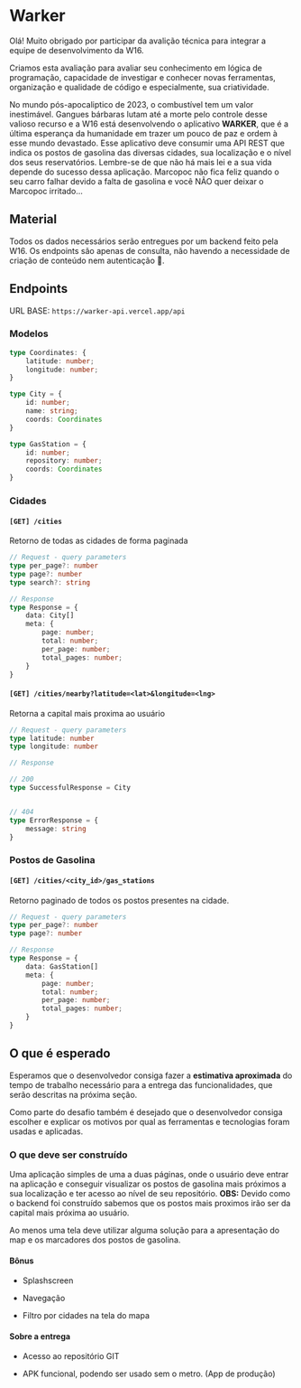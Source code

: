 # Warker

Olá! Muito obrigado por participar da avalição técnica para integrar a equipe de desenvolvimento da W16.

Criamos esta avaliação para avaliar seu conhecimento em lógica de programação, capacidade de investigar e conhecer novas ferramentas, organização e qualidade de código e especialmente, sua criatividade.

No mundo pós-apocaliptico de 2023, o combustível tem um valor inestimável. Gangues bárbaras lutam até a morte pelo controle desse valioso recurso e a W16 está desenvolvendo o aplicativo **WARKER**, que é a última esperança da humanidade em trazer um pouco de paz e ordem à esse mundo devastado. Esse aplicativo deve consumir uma API REST que indica os postos de gasolina das diversas cidades, sua localização e o nível dos seus reservatórios. Lembre-se de que não há mais lei e a sua vida depende do sucesso dessa aplicação. Marcopoc não fica feliz quando o seu carro falhar devido a falta de gasolina e você NÃO quer deixar o Marcopoc irritado...

## Material

Todos os dados necessários serão entregues por um backend feito pela W16. Os endpoints são apenas de consulta, não havendo a necessidade de criação de conteúdo nem autenticação 🤩.

## Endpoints

URL BASE: `https://warker-api.vercel.app/api`

### Modelos

```ts
type Coordinates: {
    latitude: number;
    longitude: number;
}

type City = {
    id: number;
    name: string;
    coords: Coordinates
}

type GasStation = {
    id: number;
    repository: number;
    coords: Coordinates
}
```

### Cidades

#### `[GET] /cities`

Retorno de todas as cidades de forma paginada

```ts
// Request - query parameters
type per_page?: number
type page?: number
type search?: string
```

```ts
// Response
type Response = {
    data: City[]
    meta: {
        page: number;
        total: number;
        per_page: number;
        total_pages: number;
    }
}
```

#### `[GET] /cities/nearby?latitude=<lat>&longitude=<lng>`

Retorna a capital mais proxima ao usuário

```ts
// Request - query parameters
type latitude: number
type longitude: number
```

```ts
// Response

// 200
type SuccessfulResponse = City


// 404
type ErrorResponse = {
    message: string
}
```

### Postos de Gasolina

#### `[GET] /cities/<city_id>/gas_stations`

Retorno paginado de todos os postos presentes na cidade.

```ts
// Request - query parameters
type per_page?: number
type page?: number
```

```ts
// Response
type Response = {
    data: GasStation[]
    meta: {
        page: number;
        total: number;
        per_page: number;
        total_pages: number;
    }
}
```

## O que é esperado

Esperamos que o desenvolvedor consiga fazer a **estimativa aproximada** do tempo de trabalho necessário para a entrega das funcionalidades, que serão descritas na próxima seção.

Como parte do desafio também é desejado que o desenvolvedor consiga escolher e explicar os motivos por qual as ferramentas e tecnologias foram usadas e aplicadas.

### O que deve ser construído

Uma aplicação simples de uma a duas páginas, onde o usuário deve entrar na aplicação e conseguir visualizar os postos de gasolina mais próximos a sua localização e ter acesso ao nível de seu repositório. **OBS:** Devido como o backend foi construído sabemos que os postos mais proximos irão ser da capital mais próxima ao usuário.

Ao menos uma tela deve utilizar alguma solução para a apresentação do map e os marcadores dos postos de gasolina.

#### Bônus

- Splashscreen
  
- Navegação
  
- Filtro por cidades na tela do mapa
  

#### Sobre a entrega

- Acesso ao repositório GIT
  
- APK funcional, podendo ser usado sem o metro. (App de produção)
